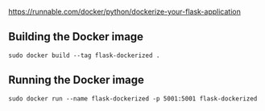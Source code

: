 https://runnable.com/docker/python/dockerize-your-flask-application

## Building the Docker image

	sudo docker build --tag flask-dockerized .

## Running the Docker image

	sudo docker run --name flask-dockerized -p 5001:5001 flask-dockerized